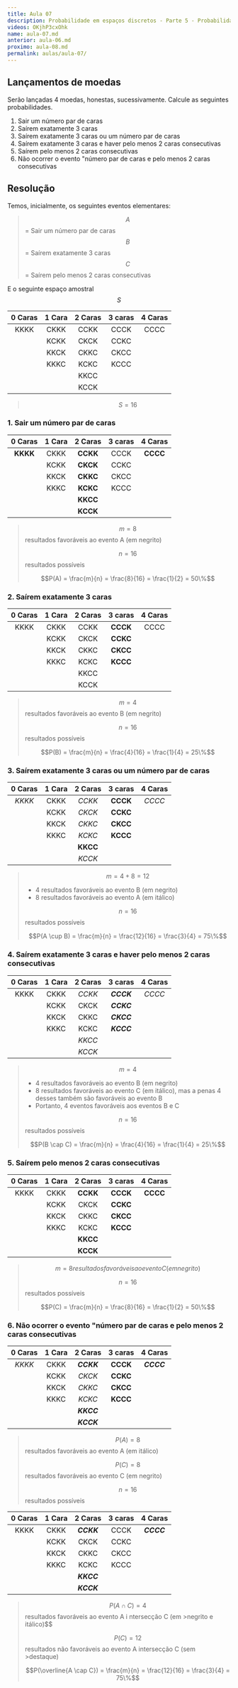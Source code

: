 ```yaml
---
title: Aula 07
description: Probabilidade em espaços discretos - Parte 5 - Probabilidade e Estatística | Aula 7
videos: OKjhP3cxOhk
name: aula-07.md
anterior: aula-06.md
proximo: aula-08.md
permalink: aulas/aula-07/
---
```


## Lançamentos de moedas

Serão lançadas 4 moedas, honestas, sucessivamente. Calcule as seguintes probabilidades.

1. Sair um número par de caras
2. Saírem exatamente 3 caras
3. Saírem exatamente 3 caras ou um número par de caras
4. Saírem exatamente 3 caras e haver pelo menos 2 caras consecutivas
5. Saírem pelo menos 2 caras consecutivas
6. Não ocorrer o evento "número par de caras e pelo menos 2 caras consecutivas

## Resolução

Temos, inicialmente, os seguintes eventos elementares:

> $$A$$ = Sair um número par de caras
> $$B$$ = Saírem exatamente 3 caras
> $$C$$ = Saírem pelo menos 2 caras consecutivas

E o seguinte espaço amostral $$S$$

| 0 Caras | 1 Cara | 2 Caras | 3 caras | 4 Caras |
| :-----: | :----: | :-----: | :-----: | :-----: |
|  KKKK   |  CKKK  |  CCKK   |  CCCK   |  CCCC   |
|         |  KCKK  |  CKCK   |  CCKC   |         |
|         |  KKCK  |  CKKC   |  CKCC   |         |
|         |  KKKC  |  KCKC   |  KCCC   |         |
|         |        |  KKCC   |         |         |
|         |        |  KCCK   |         |         |

> $$S = 16$$

### 1. Sair um número par de caras

| 0 Caras  | 1 Cara | 2 Caras  | 3 caras | 4 Caras  |
| :------: | :----: | :------: | :-----: | :------: |
| **KKKK** |  CKKK  | **CCKK** |  CCCK   | **CCCC** |
|          |  KCKK  | **CKCK** |  CCKC   |          |
|          |  KKCK  | **CKKC** |  CKCC   |          |
|          |  KKKC  | **KCKC** |  KCCC   |          |
|          |        | **KKCC** |         |          |
|          |        | **KCCK** |         |          |

> $$m = 8$$ resultados favoráveis ao evento A (em negrito)
>
> $$n = 16$$ resultados possíveis
>
> $$P(A) = \frac{m}{n} = \frac{8}{16} = \frac{1}{2} = 50\%$$

### 2. Saírem exatamente 3 caras

| 0 Caras | 1 Cara | 2 Caras | 3 caras  | 4 Caras |
| :-----: | :----: | :-----: | :------: | :-----: |
|  KKKK   |  CKKK  |  CCKK   | **CCCK** |  CCCC   |
|         |  KCKK  |  CKCK   | **CCKC** |         |
|         |  KKCK  |  CKKC   | **CKCC** |         |
|         |  KKKC  |  KCKC   | **KCCC** |         |
|         |        |  KKCC   |          |         |
|         |        |  KCCK   |          |         |

> $$m = 4$$ resultados favoráveis ao evento B (em negrito)
>
> $$n = 16$$ resultados possíveis
>
> $$P(B) = \frac{m}{n} = \frac{4}{16} = \frac{1}{4} = 25\%$$

### 3. Saírem exatamente 3 caras ou um número par de caras

| 0 Caras | 1 Cara | 2 Caras  | 3 caras  | 4 Caras |
| :-----: | :----: | :------: | :------: | :-----: |
| *KKKK*  |  CKKK  |  *CCKK*  | **CCCK** | *CCCC*  |
|         |  KCKK  |  *CKCK*  | **CCKC** |         |
|         |  KKCK  |  *CKKC*  | **CKCC** |         |
|         |  KKKC  |  *KCKC*  | **KCCC** |         |
|         |        | **KKCC** |          |         |
|         |        |  *KCCK*  |          |         |

> $$m = 4 + 8 = 12$$
>
> * 4 resultados favoráveis ao evento B (em negrito)
> * 8 resultados favoráveis ao evento A (em itálico)
>
> $$n = 16$$ resultados possíveis
>
> $$P(A \cup B) = \frac{m}{n} = \frac{12}{16} = \frac{3}{4} = 75\%$$

### 4. Saírem exatamente 3 caras e haver pelo menos 2 caras consecutivas

| 0 Caras | 1 Cara | 2 Caras |  3 caras   | 4 Caras |
| :-----: | :----: | :-----: | :--------: | :-----: |
|  KKKK   |  CKKK  | *CCKK*  | ***CCCK*** | *CCCC*  |
|         |  KCKK  |  CKCK   | ***CCKC*** |         |
|         |  KKCK  |  CKKC   | ***CKCC*** |         |
|         |  KKKC  |  KCKC   | ***KCCC*** |         |
|         |        | *KKCC*  |            |         |
|         |        | *KCCK*  |            |         |

> $$m = 4$$
>
> * 4 resultados favoráveis ao evento B (em negrito)
> * 8 resultados favoráveis ao evento C (em itálico), mas a penas 4 desses também são favoráveis ao evento B
> * Portanto, 4 eventos favoráveis aos eventos B e C
>
> $$n = 16$$ resultados possíveis
>
> $$P(B \cap C) = \frac{m}{n} = \frac{4}{16} = \frac{1}{4} = 25\%$$

### 5. Saírem pelo menos 2 caras consecutivas

| 0 Caras | 1 Cara | 2 Caras  | 3 caras  | 4 Caras  |
| :-----: | :----: | :------: | :------: | :------: |
|  KKKK   |  CKKK  | **CCKK** | **CCCK** | **CCCC** |
|         |  KCKK  |   CKCK   | **CCKC** |          |
|         |  KKCK  |   CKKC   | **CKCC** |          |
|         |  KKKC  |   KCKC   | **KCCC** |          |
|         |        | **KKCC** |          |          |
|         |        | **KCCK** |          |          |

> $$m = 8 resultados favoráveis ao evento C (em negrito)$$
>
> $$n = 16$$ resultados possíveis
>
> $$P(C) = \frac{m}{n} = \frac{8}{16} = \frac{1}{2} = 50\%$$

### 6. Não ocorrer o evento "número par de caras e pelo menos 2 caras consecutivas

| 0 Caras | 1 Cara |  2 Caras   | 3 caras  |  4 Caras   |
| :-----: | :----: | :--------: | :------: | :--------: |
| *KKKK*  |  CKKK  | ***CCKK*** | **CCCK** | ***CCCC*** |
|         |  KCKK  |   *CKCK*   | **CCKC** |            |
|         |  KKCK  |   *CKKC*   | **CKCC** |            |
|         |  KKKC  |   *KCKC*   | **KCCC** |            |
|         |        | ***KKCC*** |          |            |
|         |        | ***KCCK*** |          |            |

> $$P(A) = 8$$ resultados favoráveis ao evento A (em itálico)
>
> $$P(C) = 8$$ resultados favoráveis ao evento C (em negrito)
>
> $$n = 16$$ resultados possíveis

| 0 Caras | 1 Cara |  2 Caras   | 3 caras |  4 Caras   |
| :-----: | :----: | :--------: | :-----: | :--------: |
|  KKKK   |  CKKK  | ***CCKK*** |  CCCK   | ***CCCC*** |
|         |  KCKK  |    CKCK    |  CCKC   |            |
|         |  KKCK  |    CKKC    |  CKCC   |            |
|         |  KKKC  |    KCKC    |  KCCC   |            |
|         |        | ***KKCC*** |         |            |
|         |        | ***KCCK*** |         |            |

> $$P(A \cap C) = 4$$ resultados favoráveis ao evento A i ntersecção C (em >negrito e itálico)$$
>
> $$P(C) = 12$$ resultados não favoráveis ao evento A intersecção C  (sem >destaque)
>
> $$P(\overline{A \cap C}) = \frac{m}{n} = \frac{12}{16} = \frac{3}{4} = 75\%$$

